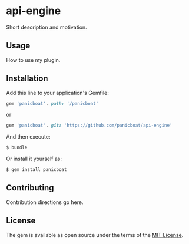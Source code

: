 # api-engine
Short description and motivation.

## Usage
How to use my plugin.

## Installation
Add this line to your application's Gemfile:

```ruby
gem 'panicboat', path: '/panicboat'
```
or
```ruby
gem 'panicboat', git: 'https://github.com/panicboat/api-engine'
```

And then execute:
```bash
$ bundle
```

Or install it yourself as:
```bash
$ gem install panicboat
```

## Contributing
Contribution directions go here.

## License
The gem is available as open source under the terms of the [MIT License](https://opensource.org/licenses/MIT).
